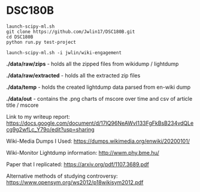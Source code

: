 # DSC180B

```
launch-scipy-ml.sh
git clone https://github.com/Jwlin17/DSC180B.git
cd DSC180B
python run.py test-project
```

```
launch-scipy-ml.sh -i jwlin/wiki-engagement
```

**./data/raw/zips** - holds all the zipped files from wikidump / lightdump

**./data/raw/extracted** - holds all the extracted zip files

**./data/temp** - holds the created lightdump data parsed from en-wiki dump

**./data/out** - contains the .png charts of mscore over time and csv of article title / mscore

Link to my writeup report: https://docs.google.com/document/d/17lQ96NeAWvI133FgFkBsB234vdQLecg9g2wfLc_Y79o/edit?usp=sharing

Wiki-Media Dumps I Used: https://dumps.wikimedia.org/enwiki/20200101/

Wiki-Monitor Lightdump information: http://wwm.phy.bme.hu/

Paper that I replicated: https://arxiv.org/pdf/1107.3689.pdf

Alternative methods of studying controversy: https://www.opensym.org/ws2012/p18wikisym2012.pdf
